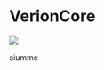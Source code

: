 # VerionCore

[![](https://jitpack.io/v/ItsLuuh/VerionCore.svg)](https://jitpack.io/#ItsLuuh/VerionCore)

siumme
